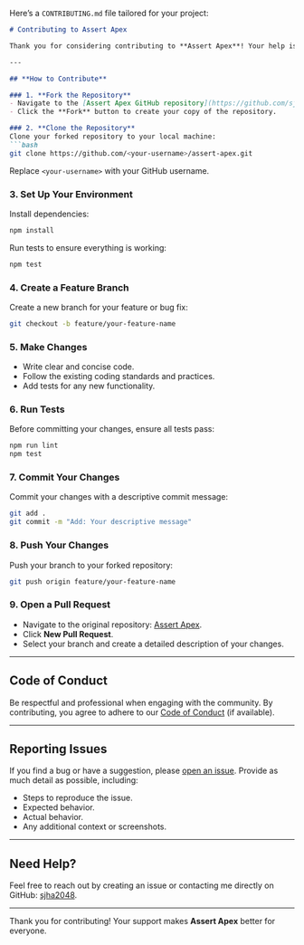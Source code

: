 Here’s a `CONTRIBUTING.md` file tailored for your project:

```markdown
# Contributing to Assert Apex

Thank you for considering contributing to **Assert Apex**! Your help is invaluable in making this project better. Please read through this guide to ensure a smooth contribution process.

---

## **How to Contribute**

### 1. **Fork the Repository**
- Navigate to the [Assert Apex GitHub repository](https://github.com/sjha2048/assert-apex).
- Click the **Fork** button to create your copy of the repository.

### 2. **Clone the Repository**
Clone your forked repository to your local machine:
```bash
git clone https://github.com/<your-username>/assert-apex.git
```
Replace `<your-username>` with your GitHub username.

### 3. **Set Up Your Environment**
Install dependencies:
```bash
npm install
```

Run tests to ensure everything is working:
```bash
npm test
```

### 4. **Create a Feature Branch**
Create a new branch for your feature or bug fix:
```bash
git checkout -b feature/your-feature-name
```

### 5. **Make Changes**
- Write clear and concise code.
- Follow the existing coding standards and practices.
- Add tests for any new functionality.

### 6. **Run Tests**
Before committing your changes, ensure all tests pass:
```bash
npm run lint
npm test
```

### 7. **Commit Your Changes**
Commit your changes with a descriptive commit message:
```bash
git add .
git commit -m "Add: Your descriptive message"
```

### 8. **Push Your Changes**
Push your branch to your forked repository:
```bash
git push origin feature/your-feature-name
```

### 9. **Open a Pull Request**
- Navigate to the original repository: [Assert Apex](https://github.com/sjha2048/assert-apex).
- Click **New Pull Request**.
- Select your branch and create a detailed description of your changes.

---

## **Code of Conduct**
Be respectful and professional when engaging with the community. By contributing, you agree to adhere to our [Code of Conduct](https://github.com/sjha2048/assert-apex/blob/main/CODE_OF_CONDUCT.md) (if available).

---

## **Reporting Issues**
If you find a bug or have a suggestion, please [open an issue](https://github.com/sjha2048/assert-apex/issues). Provide as much detail as possible, including:
- Steps to reproduce the issue.
- Expected behavior.
- Actual behavior.
- Any additional context or screenshots.

---

## **Need Help?**
Feel free to reach out by creating an issue or contacting me directly on GitHub: [sjha2048](https://github.com/sjha2048).

---

Thank you for contributing! Your support makes **Assert Apex** better for everyone.
